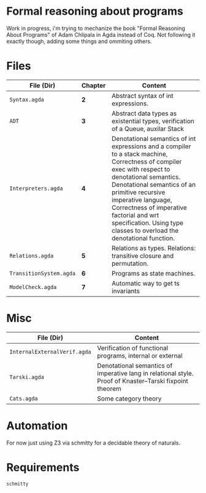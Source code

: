 # Formal reasoning about programs

Work in progress, i'm trying to mechanize the book "Formal Reasoning About Programs" of Adam Chlipala in Agda instead of Coq. Not following it exactly though, adding some things and ommiting others.  

# Files 
| **File (Dir)**          | **Chapter** | **Content**                                                                                                                                                                                                                                                                                                                                          |
| ----------------------- | ----------- | ---------------------------------------------------------------------------------------------------------------------------------------------------------------------------------------------------------------------------------------------------------------------------------------------------------------------------------------------------- |
| `Syntax.agda`           | **2**       | Abstract syntax of int expressions.                                                                                                                                                                                                                                                                                                                  |
| `ADT`                   | **3**       | Abstract data types as existential types, verification of a Queue, auxilar Stack                                                                                                                                                                                                                                                                     |
| `Interpreters.agda`     | **4**       | Denotational semantics of int expressions and a compiler to a stack machine,     Correctness of compiler exec with respect to denotational semantics.   Denotational semantics of an primitive recursive imperative language,   Correctness of imperative factorial and wrt specification. Using type classes to overload the denotational function. |
| `Relations.agda`        | **5**       | Relations as types. Relations: transitive closure and permutation.                                                                                                                                                                                                                                                                                   |
| `TransitionSystem.agda` | **6**       | Programs as state machines.                                                                                                                                                                                                                                                                                                                          |
| `ModelCheck.agda`       | **7**       | Automatic way to get ts invariants                                                                                                                                                                                                                                                                                                                   |

# Misc
| **File (Dir)**               | **Content**                                                                                              |
| ---------------------------- | -------------------------------------------------------------------------------------------------------- |
| `InternalExternalVerif.agda` | Verification of functional programs, internal or external                                                |
| `Tarski.agda`                | Denotational semantics of imperative lang in relational style. Proof of  Knaster–Tarski fixpoint theorem |
| `Cats.agda`                  | Some category theory                                                                                     |


# Automation
For now just using Z3 via schmitty for a decidable theory of naturals. 

# Requirements
`schmitty`
